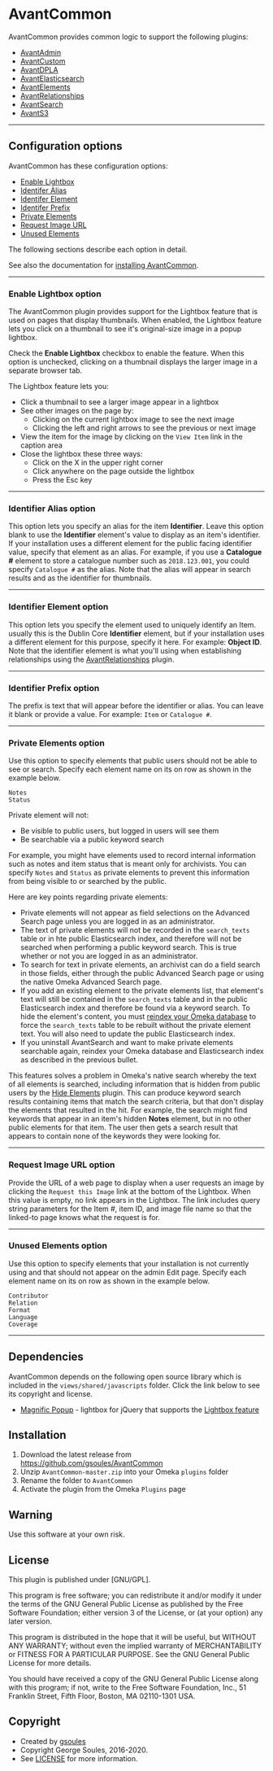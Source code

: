 # AvantCommon
 
AvantCommon provides common logic to support the following plugins:  
 
* [AvantAdmin]
* [AvantCustom]
* [AvantDPLA]
* [AvantElasticsearch]
* [AvantElements]
* [AvantRelationships]
* [AvantSearch]
* [AvantS3]

---

## Configuration options

AvantCommon has these configuration options:

-   [Enable Lightbox](#enable-lighbox-option)
-   [Identifer Alias](#identifier-alias-option)
-   [Identifer Element](#identifier-element-option)
-   [Identifer Prefix](#identifier-prefix-option)
-   [Private Elements](#private-elements-option)
-   [Request Image URL](#request-image-url-option)
-   [Unused Elements](#unused-elements-option)

The following sections describe each option in detail.

See also the documentation for [installing AvantCommon](../../../superuser/install-digital-archive/#avantcommon).

---

### Enable Lightbox option
The AvantCommon plugin provides support for the Lightbox feature that is used on pages that display thumbnails.
When enabled, the Lightbox feature lets you click on a thumbnail to see it's original-size image in a popup
lightbox.

Check the **Enable Lightbox** checkbox to enable the feature. When this option is unchecked,
clicking on a thumbnail displays the larger image in a separate browser tab.

The Lightbox feature lets you:

-   Click a thumbnail to see a larger image appear in a lightbox
-   See other images on the page by:
    -   Clicking on the current lightbox image to see the next image
    -   Clicking the left and right arrows to see the previous or next image
-   View the item for the image by clicking on the `View Item` link in the caption area
-   Close the lightbox these three ways:
    -   Click on the X in the upper right corner
    -   Click anywhere on the page outside the lightbox
    -   Press the Esc key

---

### Identifier Alias option
This option lets you specify an alias for the item **Identifier**. Leave this option blank to use the
**Identifier** element's value to display as an item's identifier. If your installation uses a different
element for the public facing identifier value, specify that element as an alias. For example, if you use
a **Catalogue #** element to store a catalogue number such as `2018.123.001`, you could specify
`Catalogue #` as the alias. Note that the alias will appear in search results and as the
identifier for thumbnails.

---

### Identifier Element option
This option lets you specify the element used to uniquely identify an Item. usually this is the
Dublin Core **Identifier** element, but if your installation uses a different element for this
purpose, specify it here. For example: **Object ID**. Note that the identifier element is what
you'll using when establishing relationships using the [AvantRelationships] plugin.

---

### Identifier Prefix option
The prefix is text that will appear before the identifier or alias. You can leave it blank or
provide a value. For example: `Item` or `Catalogue #`.

---

### Private Elements option
Use this option to specify elements that public users should not be able to see or search.
Specify each element name on its on row as shown in the example below.

```
Notes
Status
```
Private element will not:

-   Be visible to public users, but logged in users will see them
-   Be searchable via a public keyword search

For example, you might have elements used to record internal information such as notes and item status that
is meant only for archivists. You can specify `Notes` and `Status` as private elements
to prevent this information from being visible to or searched by the public.

Here are key points regarding private elements:

-   Private elements will not appear as field selections on the Advanced Search page unless
    you are logged in as an administrator.
-   The text of private elements will not be recorded in the `search_texts` table or in hte public
    Elasticsearch index, and therefore will not be searched when performing a public keyword search.
    This is true whether or not you are logged in as an administrator.
-   To search for text in private elements, an archivist can do a field search in those
    fields, either through the public Advanced Search page or using the native Omeka Advanced Search page.
-   If you add an existing element to the private elements list, that element's text will still be
    contained in the `search_texts` table and in the public Elasticsearch index and therefore be found
    via a keyword search. To hide the element's content, you must
    [reindex your Omeka database](https://omeka.org/classic/docs/Admin/Settings/Search_Settings/) to force the `search_texts` table to be rebuilt without the private element text. You will also need to update the public Elasticsearch index.
-   If you uninstall AvantSearch and want to make private elements searchable again, reindex
    your Omeka database and Elasticsearch index as described in the previous bullet.
 
This features solves a problem in Omeka's native search whereby the text of all elements is searched, including
information that is hidden from public users by the [Hide Elements](http://omeka.org/classic/plugins/HideElements/)
plugin. This can produce keyword search results containing items that match the
search criteria, but that don't display the elements that resulted in the hit. For example, the search might
find keywords that appear in an item's hidden **Notes** element, but in no other public elements for that item.
The user then gets a search result that appears to contain none of the keywords they were looking for.

---

### Request Image URL option
Provide the URL of a web page to display when a user requests an image by clicking the
`Request this Image` link at the bottom of the Lightbox. When this value is empty, no
link appears in the Lightbox. The link includes query string parameters for the Item #,
item ID, and image file name so that the linked-to page knows what the request is for.

---

### Unused Elements option
Use this option to specify elements that your installation is not currently using and that
should not appear on the admin Edit page. Specify each element name on its on row as shown
in the example below.

```
Contributor
Relation
Format
Language
Coverage
```

--- 

## Dependencies
AvantCommon depends on the following open source library which is included in the `views/shared/javascripts` folder.
Click the link below to see its copyright and license.

-   [Magnific Popup](https://github.com/dimsemenov/Magnific-Popup/) - lightbox for jQuery that supports the
    [Lightbox feature](#lightbox-feature)

## Installation

1. Download the latest release from <https://github.com/gsoules/AvantCommon>
1. Unzip `AvantCommon-master.zip` into your Omeka `plugins` folder
1. Rename the folder to `AvantCommon`
1. Activate the plugin from the Omeka `Plugins` page

## Warning

Use this software at your own risk.

##  License

This plugin is published under [GNU/GPL].

This program is free software; you can redistribute it and/or modify it under
the terms of the GNU General Public License as published by the Free Software
Foundation; either version 3 of the License, or (at your option) any later
version.

This program is distributed in the hope that it will be useful, but WITHOUT
ANY WARRANTY; without even the implied warranty of MERCHANTABILITY or FITNESS
FOR A PARTICULAR PURPOSE. See the GNU General Public License for more
details.

You should have received a copy of the GNU General Public License along with
this program; if not, write to the Free Software Foundation, Inc.,
51 Franklin Street, Fifth Floor, Boston, MA 02110-1301 USA.

Copyright
---------

-   Created by [gsoules](https://github.com/gsoules)
-   Copyright George Soules, 2016-2020.
-   See [LICENSE](https://github.com/gsoules/AvantCommon/blob/master/LICENSE) for more information.


[AvantAdmin]:         ../avantadmin/avantadmin.md
[AvantCommon]:        ../avantcommon/avantcommon.md
[AvantCustom]:        ../avantcustom/avantcustom.md
[AvantDPLA]:          ../avantdpla/avantdpla.md
[AvantElements]:      ../avantelements/avantelements.md
[AvantElasticsearch]: ../avantelasticsearch/avantelasticsearch.md
[AvantRelationships]: ../avantrelationships/avantrelationships.md
[AvantSearch]:        ../avantsearch/avantsearch.md
[AvantS3]:            ../avants3/avants3.md